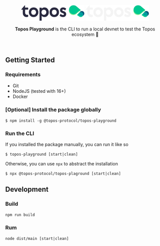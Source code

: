 <div id="top" />
<br />
<div align="center">
  <img src="./.github/assets/topos_logo.png#gh-light-mode-only" alt="Logo" width="200">
  <img src="./.github/assets/topos_logo_dark.png#gh-dark-mode-only" alt="Logo" width="200">
  <br />
  <p align="center">
  <b>Topos Playground</b> is the CLI to run a local devnet to test the Topos ecosystem 🚀
  </p>
  <br />
</div>

## Getting Started

### Requirements

- Git
- NodeJS (tested with 16+)
- Docker

### [Optional] Install the package globally

```
$ npm install -g @topos-protocol/topos-playground
```

### Run the CLI

If you installed the package manually, you can run it like so

```
$ topos-playground [start|clean]
```

Otherwise, you can use `npx` to abstract the installation

```
$ npx @topos-protocol/topos-plaground [start|clean]
```

## Development

### Build

```
npm run build
```

### Rum

```
node dist/main [start|clean]
```
